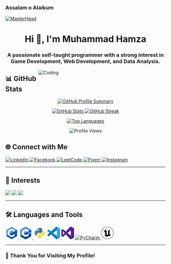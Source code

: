 ### Assalam o Alaikum  

[![MasterHead](https://mir-s3-cdn-cf.behance.net/project_modules/fs/54b6c068097599.5b50bca476b9b.gif)](https://hamzza07x.io)

<h1 align="center">Hi 👋, I'm Muhammad Hamza</h1>
<h3 align="center">A passionate self-taught programmer with a strong interest in Game Development, Web Development, and Data Analysis.</h3>

<img align="right" alt="Coding" width="400" src="https://camo.githubusercontent.com/4d9f5ecceb711eec6e2018f38a5677dc657c9738d4a65ba3b928c41c0a45b439/68747470733a2f2f6d69726f2e6d656469756d2e636f6d2f6d61782f313336302f302a37513379765349765f7430696f4a2d5a2e676966">


## 📊 GitHub Stats  

<p align="center">
  <!-- GitHub Profile Summary Card -->
  <a href="https://github.com/hamzza07x">
    <img src="https://github-profile-summary-cards.vercel.app/api/cards/profile-details?username=hamzza07x&theme=radical" alt="GitHub Profile Summary"/>
  </a>
</p>

<p align="center">
  <!-- GitHub Stats -->
  <a href="https://github.com/hamzza07x">
    <img src="https://github-readme-stats.vercel.app/api?username=hamzza07x&show_icons=true&theme=radical&count_private=true&include_all_commits=true" alt="GitHub Stats"/>
  </a>

  <!-- GitHub Streak -->
  <a href="https://github.com/hamzza07x">
    <img src="https://github-readme-streak-stats.herokuapp.com/?user=hamzza07x&theme=radical" alt="GitHub Streak"/>
  </a>
</p>

<p align="center">
  <!-- Most Used Languages -->
  <a href="https://github.com/hamzza07x">
    <img src="https://github-readme-stats.vercel.app/api/top-langs/?username=hamzza07x&layout=compact&theme=radical" alt="Top Languages"/>
  </a>
</p>

<p align="center">
  <!-- Profile Views Counter -->
  <img src="https://komarev.com/ghpvc/?username=hamzza07x&label=Profile%20Views&color=0e75b6&style=flat" alt="Profile Views"/>
</p>


## 🌐 Connect with Me  
<p align="left">
  <a href="https://www.linkedin.com/in/muhammad-hamza-b254a0292" target="_blank">
    <img align="center" src="https://raw.githubusercontent.com/rahuldkjain/github-profile-readme-generator/master/src/images/icons/Social/linked-in-alt.svg" alt="LinkedIn" height="30" width="40" />
  </a>
  <a href="https://www.facebook.com/hafmtmzi?mibextid=zbwkwl" target="_blank">
    <img align="center" src="https://raw.githubusercontent.com/rahuldkjain/github-profile-readme-generator/master/src/images/icons/Social/facebook.svg" alt="Facebook" height="30" width="40" />
  </a>
  <a href="https://www.leetcode.com/hamzza07x" target="_blank">
    <img align="center" src="https://raw.githubusercontent.com/rahuldkjain/github-profile-readme-generator/master/src/images/icons/Social/leet-code.svg" alt="LeetCode" height="30" width="40" />
  </a>
  <a href="https://www.fiverr.com/ham_zza" target="_blank">
  <img align="center" src="https://upload.wikimedia.org/wikipedia/commons/5/59/Fiverr_Logo.svg" alt="Fiverr" height="30" width="40" />
</a>
  <a href="https://www.instagram.com/9h0st41" target="_blank">
    <img align="center" src="https://upload.wikimedia.org/wikipedia/commons/9/95/Instagram_logo_2022.svg" alt="Instagram" height="30" width="40" />
  </a>
</p>

---

## 🚀 Interests
<p align="left">
  <img src="https://img.shields.io/badge/Game%20Development-%2300599C.svg?style=for-the-badge&logo=unrealengine&logoColor=white"/>
  <img src="https://img.shields.io/badge/Web%20Development-%23E34F26.svg?style=for-the-badge&logo=html5&logoColor=white"/>
  <img src="https://img.shields.io/badge/Data%20Analysis-%2312100E.svg?style=for-the-badge&logo=python&logoColor=white"/>
</p>

---

## 🛠️ Languages and Tools
<p align="left"> 
  <a href="https://www.cprogramming.com/" target="_blank">
    <img src="https://raw.githubusercontent.com/devicons/devicon/master/icons/c/c-original.svg" alt="C" width="40" height="40"/> 
  </a>
  <a href="https://www.w3schools.com/cpp/" target="_blank">
    <img src="https://raw.githubusercontent.com/devicons/devicon/master/icons/cplusplus/cplusplus-original.svg" alt="C++" width="40" height="40"/> 
  </a>
  <a href="https://www.python.org" target="_blank">
    <img src="https://raw.githubusercontent.com/devicons/devicon/master/icons/python/python-original.svg" alt="Python" width="40" height="40"/> 
  </a> 
  <a href="https://code.visualstudio.com/" target="_blank">
    <img src="https://raw.githubusercontent.com/devicons/devicon/master/icons/vscode/vscode-original.svg" alt="VS Code" width="40" height="40"/> 
  </a> 
  <a href="https://visualstudio.microsoft.com/" target="_blank">
    <img src="https://raw.githubusercontent.com/devicons/devicon/master/icons/visualstudio/visualstudio-plain.svg" alt="Visual Studio" width="40" height="40"/> 
  </a> 
  <a href="https://www.jetbrains.com/pycharm/" target="_blank">
    <img src="https://resources.jetbrains.com/storage/products/pycharm/img/meta/pycharm_logo_300x300.png" alt="PyCharm" width="40" height="40"/> 
  </a> 
  <a href="https://www.unrealengine.com/" target="_blank">
    <img src="https://raw.githubusercontent.com/devicons/devicon/master/icons/unrealengine/unrealengine-original.svg" alt="Unreal Engine" width="40" height="40"/> 
  </a>
</p>

---

### 🎯 **Thank You for Visiting My Profile!**
